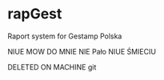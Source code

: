 # rapGest

Raport system for Gestamp Polska

NIUE MOW DO MNIE NIE Pało
NIUE ŚMIECIU

DELETED ON MACHINE
git

